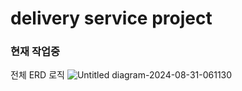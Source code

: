 # delivery service project 
### 현재 작업중

전체 ERD 로직
![Untitled diagram-2024-08-31-061130](https://github.com/user-attachments/assets/10ba8741-e513-4c62-a604-dca86ebec568)
